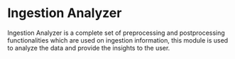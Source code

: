 # Ingestion Analyzer

Ingestion Analyzer is a complete set of preprocessing and postprocessing functionalities which are used on ingestion
information, this module is used to analyze the data and provide the insights to the user.